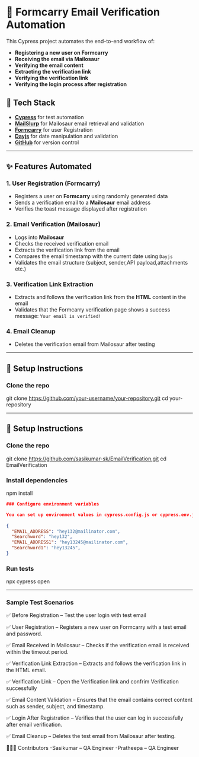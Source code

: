 # 📧 **Formcarry Email Verification Automation**

This Cypress project automates the end-to-end workflow of:

- **Registering a new user on Formcarry**
- **Receiving the email via Mailosaur**
- **Verifying the email content**
- **Extracting the verification link**
- **Verifying the verification link**
- **Verifying the login process after registration**

## 🚀 **Tech Stack**

- [**Cypress**](https://www.cypress.io/) for test automation
- [**MailSlurp**](https://mailosaur.com/) for Mailosaur email retrieval and validation
- [**Formcarry**](https://app.formcarry.com/login) for user Registration 
- [**Dayjs**](https://day.js.org/) for date manipulation and validation
- [**GitHub**](https://github.com/) for version control

---

## ✨ **Features Automated**

### **1. User Registration (Formcarry)**
- Registers a user on **Formcarry** using randomly generated data
- Sends a verification email to a **Mailosaur** email address
- Verifies the toast message displayed after registration

### **2. Email Verification (Mailosaur)**
- Logs into **Mailosaur**
- Checks the received verification email
- Extracts the verification link from the email
- Compares the email timestamp with the current date using `Dayjs`
- Validates the email structure (subject, sender,API payload,attachments  etc.)

### **3. Verification Link Extraction**
- Extracts and follows the verification link from the **HTML** content in the email
- Validates that the Formcarry verification page shows a success message: `Your email is verified!`

### **4. Email Cleanup**
- Deletes the verification email from Mailosaur after testing

---

## 🔧 **Setup Instructions**

### **Clone the repo**


git clone https://github.com/your-username/your-repository.git
cd your-repository

---

## 🔧 Setup Instructions

### Clone the repo

 
git clone https://github.com/sasikumar-sk/EmailVerification.git
cd EmailVerification

### Install dependencies

npm install
```json
### Configure environment variables

You can set up environment values in cypress.config.js or cypress.env.json:
 
{
  "EMAIL_ADDRESS": "hey132@mailinator.com",
  "Searchword": "hey132",
  "EMAIL_ADDRESS1": "hey13245@mailinator.com",
  "Searchword1": "hey13245",
}
``` 

### Run tests
npx cypress open

---
### Sample Test Scenarios

✅ Before Registration – Test the user login with test email

✅ User Registration – Registers a new user on Formcarry with a test email and password.

✅ Email Received in Mailosaur – Checks if the verification email is received within the timeout period.

✅ Verification Link Extraction – Extracts and follows the verification link in the HTML email.

✅ Verification Link – Open the Verification link and confrim Verification successfully

✅ Email Content Validation – Ensures that the email contains correct content such as sender, subject, and timestamp.

✅ Login After Registration – Verifies that the user can log in successfully after email verification.

✅ Email Cleanup – Deletes the test email from Mailosaur after testing.


🧑‍🤝‍🧑 Contributors
-Sasikumar – QA Engineer
-Pratheepa – QA Engineer


